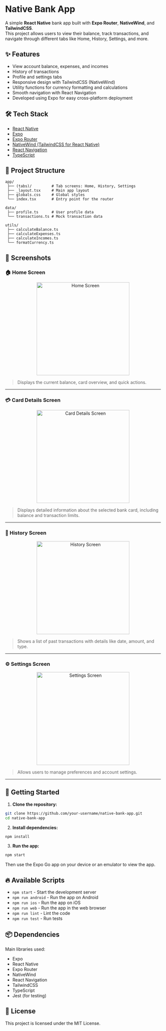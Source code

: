 # Native Bank App

A simple **React Native** bank app built with **Expo Router**, **NativeWind**, and **TailwindCSS**.  
This project allows users to view their balance, track transactions, and navigate through different tabs like Home, History, Settings, and more.

## ✨ Features

- View account balance, expenses, and incomes
- History of transactions
- Profile and settings tabs
- Responsive design with TailwindCSS (NativeWind)
- Utility functions for currency formatting and calculations
- Smooth navigation with React Navigation
- Developed using Expo for easy cross-platform deployment

## 🛠 Tech Stack

- [React Native](https://reactnative.dev/)
- [Expo](https://expo.dev/)
- [Expo Router](https://expo.github.io/router/)
- [NativeWind (TailwindCSS for React Native)](https://www.nativewind.dev/)
- [React Navigation](https://reactnavigation.org/)
- [TypeScript](https://www.typescriptlang.org/)

## 📁 Project Structure

```
app/
 ├── (tabs)/         # Tab screens: Home, History, Settings
 ├── _layout.tsx     # Main app layout
 ├── globals.css     # Global styles
 └── index.tsx       # Entry point for the router

data/
 ├── profile.ts      # User profile data
 └── transactions.ts # Mock transaction data

utils/
 ├── calculateBalance.ts
 ├── calculateExpenses.ts
 ├── calculateIncomes.ts
 └── formatCurrency.ts
```

## 📸 Screenshots

### 🏠 Home Screen
<div align="center">
  <img src="./screenshots/home.jpg" alt="Home Screen" width="300"/>
</div>

> Displays the current balance, card overview, and quick actions.

---

### 💳 Card Details Screen
<div align="center">
  <img src="./screenshots/card-details.jpg" alt="Card Details Screen" width="300"/>
</div>

> Displays detailed information about the selected bank card, including balance and transaction limits.

---

### 📜 History Screen
<div align="center">
  <img src="./screenshots/transactions.jpg" alt="History Screen" width="300"/>
</div>

> Shows a list of past transactions with details like date, amount, and type.

---

### ⚙️ Settings Screen
<div align="center">
  <img src="./screenshots/settings.jpg" alt="Settings Screen" width="300"/>
</div>

> Allows users to manage preferences and account settings.

---

## 🚀 Getting Started

1. **Clone the repository:**

```bash
git clone https://github.com/your-username/native-bank-app.git
cd native-bank-app
```

2. **Install dependencies:**

```bash
npm install
```

3. **Run the app:**

```bash
npm start
```

Then use the Expo Go app on your device or an emulator to view the app.

## 🔥 Available Scripts

- `npm start` - Start the development server
- `npm run android` - Run the app on Android
- `npm run ios` - Run the app on iOS
- `npm run web` - Run the app in the web browser
- `npm run lint` - Lint the code
- `npm run test` - Run tests

## 📦 Dependencies

Main libraries used:

- Expo
- React Native
- Expo Router
- NativeWind
- React Navigation
- TailwindCSS
- TypeScript
- Jest (for testing)

## 📄 License

This project is licensed under the MIT License.
